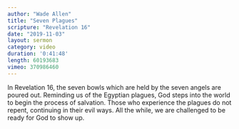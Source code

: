 ```yaml
---
author: "Wade Allen"
title: "Seven Plagues"
scripture: "Revelation 16"
date: "2019-11-03"
layout: sermon
category: video
duration: '0:41:48' 
length: 60193683
vimeo: 370986460
---
```


In Revelation 16, the seven bowls which are held by the seven angels are poured out. Reminding us of the Egyptian plagues, God steps into the world to begin the process of salvation. Those who experience the plagues do not repent, continuing in their evil ways. All the while, we are challenged to be ready for God to show up.
